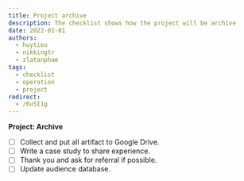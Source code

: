 ```yaml
---
title: Project archive
description: The checklist shows how the project will be archive
date: 2022-01-01
authors:
  - huytieu
  - nikkingtr
  - zlatanpham
tags:
  - checklist
  - operation
  - project
redirect:
  - /6uSI1g
---
```


**Project: Archive**

- [ ] Collect and put all artifact to Google Drive.
- [ ] Write a case study to share experience.
- [ ] Thank you and ask for referral if possible.
- [ ] Update audience database.
